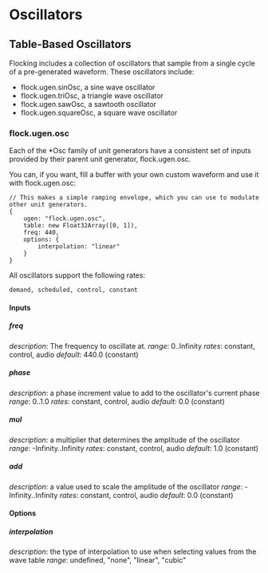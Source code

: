 # Oscillators #


## Table-Based Oscillators ##

Flocking includes a collection of oscillators that sample from a single cycle of a pre-generated waveform. These oscillators include:

 * flock.ugen.sinOsc, a sine wave oscillator
 * flock.ugen.triOsc, a triangle wave oscillator
 * flock.ugen.sawOsc, a sawtooth oscillator
 * flock.ugen.squareOsc, a square wave oscillator
 
### flock.ugen.osc ###

Each of the *Osc family of unit generators have a consistent set of inputs provided by their parent unit generator, flock.ugen.osc.

You can, if you want, fill a buffer with your own custom waveform and use it with flock.ugen.osc:

    // This makes a simple ramping envelope, which you can use to modulate other unit generators.
    {
        ugen: "flock.ugen.osc",
        table: new Float32Array([0, 1]),
        freq: 440,
        options: {
            interpolation: "linear"
        }
    }

All oscillators support the following rates:

    demand, scheduled, control, constant


#### Inputs ####

##### freq #####
<em>description</em>: The frequency to oscillate at.
<em>range</em>: 0..Infinity
<em>rates</em>: constant, control, audio
<em>default</em>: 440.0 (constant)

##### phase #####
<em>description</em>: a phase increment value to add to the oscillator's current phase
<em>range</em>: 0..1.0
<em>rates</em>: constant, control, audio
<em>default</em>: 0.0 (constant)
 
##### mul ######
<em>description</em>: a multiplier that determines the amplitude of the oscillator
<em>range</em>: -Infinity..Infinity
<em>rates</em>: constant, control, audio
<em>default</em>: 1.0 (constant)

##### add ######

<em>description</em>: a value used to scale the amplitude of the oscillator
<em>range</em>: -Infinity..Infinity
<em>rates</em>: constant, control, audio
<em>default</em>: 0.0 (constant)

#### Options ####

##### interpolation ####
<em>description</em>: the type of interpolation to use when selecting values from the wave table
<em>range</em>: undefined, "none", "linear", "cubic"
